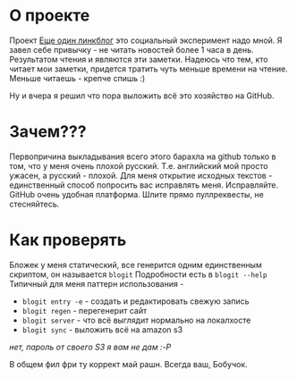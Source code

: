 О проекте
=========

Проект [Еще один линкблог](http://addmeto.cc/) это социальный эксперимент надо мной. Я завел себе привычку - не читать новостей более 1 часа в день. Результатом чтения и являются эти заметки. Надеюсь что тем, кто читает мои заметки, придется тратить чуть меньше времени на чтение. Меньше читаешь - крепче спишь :)

Ну и вчера я решил что пора выложить всё это хозяйство на GitHub.

Зачем???
========

Первопричина выкладывания всего этого барахла на github только в том, что у меня очень плохой русский.
Т.е. английский мой просто ужасен, а русский - плохой.
Для меня открытие исходных текстов - единственный способ попросить вас исправлять меня.
Исправляйте. GitHub очень удобная платформа. Шлите прямо пуллреквесты, не стесняйтесь.

Как проверять
=============

Бложек у меня статический, все генерится одним единственным скриптом, он называется `blogit`
Подробности есть в `blogit --help`
Типичный для меня паттерн использования -

* `blogit entry -e` - создать и редактировать свежую запись
* `blogit regen` - перегенерит сайт
* `blogit server` - что всё выглядит нормально на локалхосте
* `blogit sync` - выложить всё на amazon s3

*нет, пароль от своего S3 я вам не дам :-P*

В общем фил фри ту коррект май рашн.
Всегда ваш,
Бобучок.
